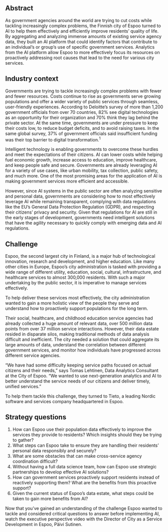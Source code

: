 ## Abstract

As government agencies around the world are trying to cut costs while tackling increasingly complex problems, the Finnish city of Espoo turned to AI to help them effectively and efficiently improve residents’ quality of life. By aggregating and analyzing immense amounts of existing service agency data, they built an AI platform that could identify factors that contribute to an individual’s or group’s use of specific government services. Analytics from the AI platform allow Espoo to more effectively focus its resources on proactively addressing root causes that lead to the need for various city services.

## Industry context

Governments are trying to tackle increasingly complex problems with fewer and fewer resources. Costs continue to rise as governments serve growing populations and offer a wider variety of public services through seamless, user-friendly experiences. According to Deloitte’s survey of more than 1,200 government officials from over 70 countries, 82% see digital technologies as an opportunity for their organization and 70% think they lag behind the private sector. At the same time, governments are under pressure to keep their costs low, to reduce budget deficits, and to avoid raising taxes. In the same global survey, 37% of government officials said insufficient funding was their top barrier to digital transformation.<sup>1</sup>

Intelligent technology is enabling governments to overcome these hurdles and meet the expectations of their citizens. AI can lower costs while helping fuel economic growth, increase access to education, improve healthcare, and keep people safe and secure. Governments are already leveraging AI for a variety of use cases, like urban mobility, tax collection, public safety, and much more. One of the most promising areas for the application of AI is making government services more efficient and accessible.

However, since AI systems in the public sector are often analyzing sensitive and personal data, governments are considering how to most effectively leverage AI while remaining transparent, complying with data regulations like the EU’s General Data Protection Regulation (GDPR), and respecting their citizens’ privacy and security. Given that regulations for AI are still in the early stages of development, governments need intelligent solutions that have the agility necessary to quickly comply with emerging data and AI regulations.

## Challenge

Espoo, the second largest city in Finland, is a major hub of technological innovation, research and development, and higher education. Like many other cities in Europe, Espoo’s city administration is tasked with providing a wide range of different utility, education, social, cultural, infrastructure, and healthcare services to almost 300,000 residents. With such a major undertaking by the public sector, it is imperative to manage services effectively.

To help deliver these services most effectively, the city administration wanted to gain a more holistic view of the people they serve and understand how to proactively support populations for the long term.

Their social, healthcare, and childhood education service agencies had already collected a huge amount of relevant data, over 500 million data points from over 37 million service interactions.  However, their data estate resided in disparate silos, making traditional methods of data analysis difficult and inefficient. The city needed a solution that could aggregate its large amounts of data, understand the correlation between different government services, and monitor how individuals have progressed across different service agencies.

“We have had some difficulty keeping service paths focused on actual citizens and their needs,” says Tomas Lehtinen, Data Analytics Consultant at the City of Espoo. “We wanted to use next-generation analytics and AI to better understand the service needs of our citizens and deliver timely, unified services.”

To help them tackle this challenge, they turned to Tieto, a leading Nordic software and services company headquartered in Espoo.

## Strategy questions

1. How can Espoo use their population data effectively to improve the services they provide to residents? Which insights should they be trying to gather?
2. What steps can Espoo take to ensure they are handling their residents’ personal data responsibly and securely?
3. What are some obstacles that can make cross-service agency coordination difficult?
4. Without having a full data science team, how can Espoo use strategic partnerships to develop effective AI solutions?
5. How can government services proactively support residents instead of reactively supporting them? What are the benefits from this proactive support?
6. Given the current status of Espoo’s data estate, what steps could be taken to gain more benefits from AI?

Now that you’ve gained an understanding of the challenge Espoo wanted to tackle and considered critical questions to answer before implementing AI, watch the executive perspective video with the Director of City as a Service Development in Espoo, Päivi Sutinen.